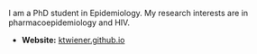 I am a PhD student in Epidemiology. My research interests are in pharmacoepidemiology and HIV. 

- **Website:** [ktwiener.github.io](https://ktwiener.github.io/)
